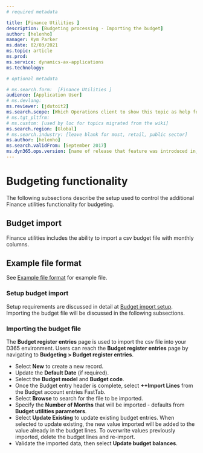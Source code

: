 ```yaml
---
# required metadata

title: [Finance Utilities ]
description: [Budgeting processing - Importing the budget]
author: [helenho]
manager: Kym Parker
ms.date: 02/03/2021
ms.topic: article
ms.prod: 
ms.service: dynamics-ax-applications
ms.technology: 

# optional metadata

# ms.search.form:  [Finance Utilities ]
audience: [Application User]
# ms.devlang: 
ms.reviewer: [jdutoit2]
ms.search.scope: [Which Operations client to show this topic as help for, to be set by content strategist, see list here: https://microsoft.sharepoint.com/teams/DynDoc/_layouts/15/WopiFrame.aspx?sourcedoc={23419e1c-eb64-42e9-aa9b-79875b428718}&action=edit&wd=target%28Core%20Dynamics%20AX%20CP%20requirements%2Eone%7C4CC185C0%2DEFAA%2D42CD%2D94B9%2D8F2A45E7F61A%2FVersions%20list%20for%20docs%20topics%7CC14BE630%2D5151%2D49D6%2D8305%2D554B5084593C%2F%29]
# ms.tgt_pltfrm: 
# ms.custom: [used by loc for topics migrated from the wiki]
ms.search.region: [Global]
# ms.search.industry: [leave blank for most, retail, public sector]
ms.author: [helenho]
ms.search.validFrom: [September 2017]
ms.dyn365.ops.version: [name of release that feature was introduced in, see list here: https://microsoft.sharepoint.com/teams/DynDoc/_layouts/15/WopiFrame.aspx?sourcedoc={23419e1c-eb64-42e9-aa9b-79875b428718}&action=edit&wd=target%28Core%20Dynamics%20AX%20CP%20requirements%2Eone%7C4CC185C0%2DEFAA%2D42CD%2D94B9%2D8F2A45E7F61A%2FVersions%20list%20for%20docs%20topics%7CC14BE630%2D5151%2D49D6%2D8305%2D554B5084593C%2F%29]
---
```


# Budgeting functionality
The following subsections describe the setup used to control the additional Finance utilities functionality for budgeting.

## Budget import
Finance utilities includes the ability to import a csv budget file with monthly columns.

## Example file format
See [Example file format](Example%20file%20format.md) for example file.

### Setup budget import
Setup requirements are discussed in detail at [Budget import setup](../../Setup/BUDGETING/Budget%20import.md). <br>
Importing the budget file will be discussed in the following subsections.

### Importing the budget file
The **Budget register entries** page is used to import the csv file into your D365 environment. 
Users can reach the **Budget register entries** page by navigating to **Budgeting > Budget register entries**.

-	Select **New** to create a new record.
-	Update the **Default Date** (if required).
-	Select the **Budget model** and **Budget code**.
-	Once the Budget entry header is complete, select **++Import Lines** from the Budget account entries FastTab.
-	Select **Browse** to search for the file to be imported.
-	Specify the **Number of Months** that will be imported - defaults from **Budget utilities parameters**.
-	Select **Update Existing** to update existing budget entries. When selected to update existing, the new value imported will be added to the value already in the budget lines.  To overwrite values previously imported, delete the budget lines and re-import. 
- Validate the imported data, then select **Update budget balances**.
